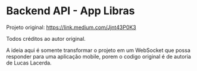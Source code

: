 # Backend API - App Libras

Projeto original: https://link.medium.com/Jjnt43P0K3
  
Todos créditos ao autor original.  
  
A ideia aqui é somente transformar o projeto em um WebSocket que possa responder para uma aplicação mobile, porem o codigo original é de autoria de Lucas Lacerda.